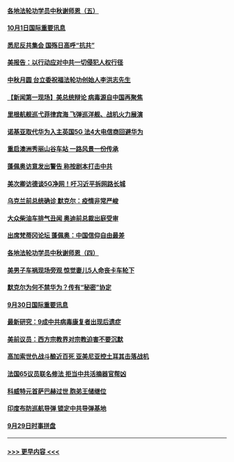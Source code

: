 #### [各地法轮功学员中秋谢师恩（五）](../pages/prog202/a102953565.md?t=10020051) 
#### [10月1日国际重要讯息](../pages/prog202/a102953467.md?t=10020051) 
#### [悉尼反共集会 国殇日高呼“抗共”](../pages/prog202/a102953422.md?t=10020051) 
#### [美报告：以行动应对中共一切侵犯人权行径](../pages/prog202/a102953402.md?t=10020051) 
#### [中秋月圆 台立委祝福法轮功创始人李洪志先生](../pages/prog202/a102953381.md?t=10020051) 
#### [【新闻第一现场】美总统辩论 病毒源自中国再聚焦](../pages/prog202/a102953358.md?t=10020051) 
#### [里根航舰巡弋菲律宾海 飞弹巡洋舰、战机火力展演](../pages/prog202/a102953253.md?t=10020051) 
#### [诺基亚取代华为入主英国5G 法4大电信商回避华为](../pages/prog202/a102953008.md?t=10020051) 
#### [重启澳洲秀丽山谷车站 一路风景一份传承](../pages/prog202/a102953028.md?t=10020051) 
#### [蓬佩奥访意发出警告 称按剧本打击中共](../pages/prog202/a102953005.md?t=10020051) 
#### [美次卿访德谈5G净网！吁习近平拆网路长城](../pages/prog202/a102952979.md?t=10020051) 
#### [乌克兰前总统确诊 默克尔：疫情非常严峻](../pages/prog202/a102952822.md?t=10020051) 
#### [大众柴油车排气丑闻 奥迪前总裁出庭受审](../pages/prog202/a102952844.md?t=10020051) 
#### [出席梵蒂冈论坛 蓬佩奥：中国信仰自由最差](../pages/prog202/a102952817.md?t=10020051) 
#### [各地法轮功学员中秋谢师恩（四）](../pages/prog202/a102952733.md?t=10020051) 
#### [美男子车祸现场旁观 惊觉妻儿5人命丧卡车轮下](../pages/prog202/a102952579.md?t=10020051) 
#### [默克尔为何不禁华为？传有“秘密”协定](../pages/prog202/a102952592.md?t=10020051) 
#### [9月30日国际重要讯息](../pages/prog202/a102952593.md?t=10020051) 
#### [最新研究：9成中共病毒康复者出现后遗症](../pages/prog202/a102952442.md?t=10020051) 
#### [美前议员：西方宗教界对宗教迫害不要沉默](../pages/prog202/a102952378.md?t=10020051) 
#### [高加索世仇战斗酿近百死 亚美尼亚控土耳其击落战机](../pages/prog202/a102952335.md?t=10020051) 
#### [法国65议员联名修法 拒当中共活摘器官帮凶](../pages/prog202/a102952175.md?t=10020051) 
#### [科威特元首萨巴赫过世 胞弟王储继位](../pages/prog202/a102952319.md?t=10020051) 
#### [印度布防巡航导弹 锁定中共导弹基地](../pages/prog202/a102952310.md?t=10020051) 
#### [9月29日时事拼盘](../pages/prog202/a102952153.md?t=10020051) 

----
#### [ >>> 更早内容 <<< ](../indexes/prog202-earlier.md)
